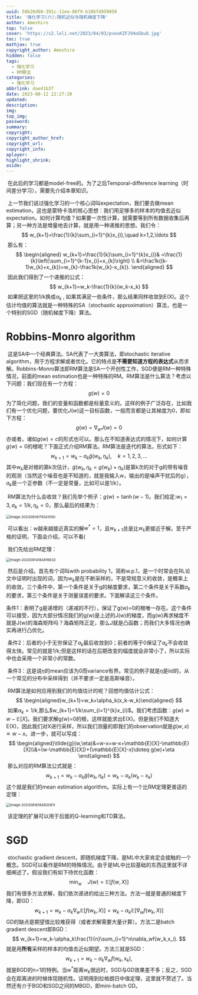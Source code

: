 ```yaml
---
uuid: 58b26d60-391c-11ee-86f9-b186fd959050
title: '强化学习(六):随机近似与随机梯度下降'
author: Ameshiro
top: false
cover: 'https://s2.loli.net/2023/04/03/pvexKZFJ94oGbu8.jpg'
toc: true
mathjax: true
copyright_author: Ameshiro
hidden: false
tags:
  - 强化学习
  - RM算法
categories:
  - 强化学习
abbrlink: dae41b3f
date: 2023-08-12 22:27:20
updated:
description:
img:
top_img:
password:
summary:
copyright:
copyright_author_href:
copyright_url:
copyright_info:
aplayer:
highlight_shrink:
aside:
---
```


​		在此后的学习都是model-free的。为了之后Temporal-difference learning（时间差分学习），需要先介绍本章知识。

​		上一节我们说过强化学习的一个核心词叫expectation，我们要去做mean estimation，这也是蒙特卡洛的核心思想：我们用足够多的样本的均值去近似expectation。如何计算均值？如果要一次性计算，就需要等到所有数据收集后再算；另一种方法是增量地去计算，就是用一种递推的思想。我们令：
$$
w_{k+1}=\frac{1}{k}\sum_{i=1}^{k}x_{i},\quad k=1,2,\ldots 
$$
​		那么有：
$$
\begin{aligned}
w_{k+1}=\frac{1}{k}\sum_{i=1}^{k}x_{i}& =\frac{1}{k}\left(\sum_{i=1}^{k-1}x_{i}+x_{k}\right)  \\
&=\frac1k((k-1)w_{k}+x_{k})=w_{k}-\frac1k(w_{k}-x_{k}).
\end{aligned}
$$
​		因此我们得到了一个递推的公式：
$$
w_{k+1}=w_k-\frac{1}{k}(w_k-x_k)
$$
​		如果把这里的1/k换成$\alpha_k$ , 如果其满足一些条件，那么结果同样收敛到E(X)。这个估计均值的算法就是一种特殊的SA（stochastic approximation）算法，也是一个特别的SGD（随机梯度下降）算法。

# Robbins-Monro algorithm

​			这是SA中一个经典算法。SA代表了一大类算法，即stochastic iterative algorithm，用于方程求解或者优化。它的特点是**不需要知道方程的表达式**从而求解。Robbins-Monro算法即RM算法是SA一个开创性工作，SGD便是RM一种特殊情况，前面的mean estimation也是一种特殊的RM。RM算法是什么算法？考虑以下问题：我们现在有一个方程：
$$
g(w)=0
$$
​		为了简化问题，我们的变量和函数都是标量意义的。这样的例子广泛存在，比如我们有一个优化问题，要优化$J(w)$这一目标函数，一般而言都是让其梯度为0，即如下方程：
$$
g(w)=\nabla_{w}J(w)=0
$$
​		亦或者，诸如$g(w)=c$的形式也可以。那么在不知道表达式的情况下，如何计算$g(w)=0$的根呢？下面正式介绍RM算法。RM算法是迭代的算法，形式如下：
$$
w_{k+1}=w_{k}-a_{k}\tilde{g}(w_{k},\eta_{k}),\quad k=1,2,3,\ldots
$$
​		其中$w_k$是对根的第k次估计，$\tilde{g}(w_{k},\eta_{k}=g(w_k)+\eta_k$)是第k次的对于g的带有噪音的观测（当然这个噪音也是不知道的，就是我输入w，输出的是噪声干扰后的g），$a_k$是一个正参数（不一定是常量，比如可以是1/k）。 

​		RM算法为什么会收敛？我们先举个例子：$g(w)=\tanh(w-1)$。我们给定:$w_1=3,a_k=1/k,\eta_k=0$，那么最后的结果为：

<img src="https://s2.loli.net/2023/08/14/FI5nVW8TS34MxwH.png" alt="image-20230814175541050" style="zoom:67%;" />

​		可以看出：$w$越来越接近真实的解$w^*=1$，且$w_{k+1}$总是比$w_k$更接近于解。至于严格的证明，下面会介绍，可以不看(

​		我们先给出RM定理：

<img src="https://s2.loli.net/2023/08/14/2aQRXHrBge6ufSq.png" alt="image-20230814184816632" style="zoom: 67%;" />

​		然后是介绍。首先有个词叫with probability 1，简称w.p.1，是一个时常会在RL论文中证明时出现的词，因为$w_k$是在不断采样的，不是常规意义的收敛，是概率上的收敛。三个条件中，第一个条件是关于g的梯度要求，第二个条件是关于系数$a_k$的要求，第三个条件是关于测量误差的要求。下面解读这三个条件。

​		条件1：表明了g是递增的（递减的不行），保证了g(w)=0的根唯一存在。这个条件可以接受，因为大部分情况我们的g(w)是上述的J(w)的梯度，而g(w)再求梯度不就是J(w)的海森矩阵吗？海森矩阵正定，那么J就是凸函数；而我们大多情况也确实再进行凸优化。 

​		条件2：后者的小于无穷保证了$a_k$最后收敛到0；前者的等于0保证了$a_k$不会收敛得太快。常见的就是1/k;但是这样的话在后期改变的幅度就会非常小了，所以实际中也会采用一个非常小的常数。

​		条件3：这是说$\eta$的mean应该为0而variance有界。常见的例子就是$\eta$是iid的，从一个常见的分布中采样得到（并不要求一定是高斯噪音）。

​		RM算法是如何应用到我们的均值估计的呢？回想均值估计公式：
$$
\begin{aligned}w_{k+1}=w_k+\alpha_k(x_k-w_k)\end{aligned}
$$
​		如果$\alpha_k=1/k$,那么$w_{k+1}=1/k\sum_{i=1}^{k}x_{i}$。我们考虑函数：$g(w)\doteq w-\mathbb{E}[X]$。我们要求解g(w)=0的根，这样就能求出E(X)。但是我们不知道大E(X)，因此我们对X进行采样，所以我们测量的即我们的observation就是$\tilde{g}(w,x)\doteq w-x$。进一步，就可以写成：
$$
\begin{aligned}\tilde{g}(w,\eta)&=w-x=w-x+\mathbb{E}[X]-\mathbb{E}[X]\\&=(w-\mathbb{E}[X])+(\mathbb{E}[X]-x)\doteq g(w)+\eta \end{aligned}
$$
​		那么对应的RM算法公式就是：
$$
w_{k+1}=w_{k}-\alpha_{k}\tilde{g}(w_{k},\eta_{k})=w_{k}-\alpha_{k}(w_{k}-x_{k})
$$
​		这个就是我们的mean estimation algorithm。实际上有一个比RM定理更普适的定理：

<img src="https://s2.loli.net/2023/08/16/hrBUgFwXoVAIzWj.png" alt="image-20230816184920811" style="zoom:67%;" />

​		该定理的扩展可以用于后面的Q-learning和TD算法。

# SGD

​		stochastic gradient descent，即随机梯度下降，是ML中大家肯定会接触的一个概念。SGD可以看作是RM的特殊情况。由于是ML中比较基础的东西这里就不详细阐述了。假设我们有如下待优化函数：
$$
\min_w\quad J(w)=\mathbb{E}[f(w,X)]
$$
​		我们有很多方法求解，我们依次递进的给出三种方法。方法一就是普通的梯度下降，即GD：
$$
w_{k+1}=w_{k}-\alpha_{k}\nabla_{w}\mathbb{E}[f(w_{k},X)]=w_{k}-\alpha_{k}\mathbb{E}[\nabla_{w}f(w_{k},X)]
$$
​		GD的缺点是期望值比较难获得（或者求解需要大量计算）。方法二是batch gradient descent即BGD：
$$
w_{k+1}=w_k-\alpha_k\frac{1}{n}\sum_{i=1}^n\nabla_wf(w_k,x_i).
$$
​		就是用**所有**采样的样本的均值去近似期望。方法三就是SGD：
$$
w_{k+1}=w_k-\alpha_k\nabla_wf(w_k,x_k),
$$
​		就是BGD的n=1的特例。当$w^*$距离$w_k$很远时，SGD与GD效果差不多；反之，SGD会在距离进的时候体现随机性。证明用到拉格朗日中值定理，这里就不赘述了。当然还有介于BGD和SGD之间的MBGD，即mini-batch GD。
